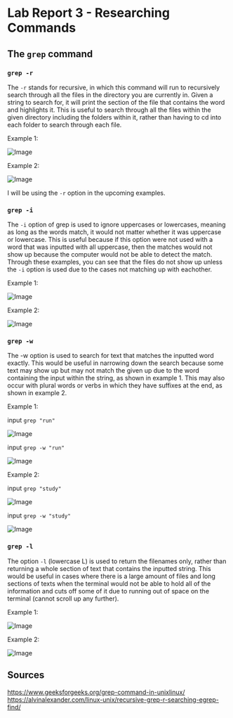 # **Lab Report 3 - Researching Commands**

## **The `grep` command**

### **`grep -r`**

The `-r` stands for recursive, in which this command will run to recursively search through all the files in the directory you are currently in. Given a string to search for, it will print the section of the file that contains the word and highlights it. This is useful to search through all the files within the given directory including the folders within it, rather than having to cd into each folder to search through each file.

Example 1:

![Image](https://github.com/jcaylao/Lab-Report-3/blob/main/Screenshot%202023-02-10%20152629.png?raw=true)

Example 2:

![Image](https://github.com/jcaylao/Lab-Report-3/blob/main/Screenshot%202023-02-10%20152920.png?raw=true)

I will be using the `-r` option in the upcoming examples.

### **`grep -i`**

The `-i` option of grep is used to ignore uppercases or lowercases, meaning as long as the words match, it would not matter whether it was uppercase or lowercase. This is useful because if this option were not used with a word that was inputted with all uppercase, then the matches would not show up because the computer would not be able to detect the match. Through these examples, you can see that the files do not show up unless the `-i` option is used due to the cases not matching up with eachother.

Example 1:

![Image](https://github.com/jcaylao/Lab-Report-3/blob/main/Screenshot%202023-02-10%20153900.png?raw=true)

Example 2:

![Image](https://github.com/jcaylao/Lab-Report-3/blob/main/Screenshot%202023-02-10%20154017.png?raw=true)

### **`grep -w`**

The -w option is used to search for text that matches the inputted word exactly. This would be useful in narrowing down the search because some text may show up but may not match the given up due to the word containing the input within the string, as shown in example 1. This may also occur with plural words or verbs in which they have suffixes at the end, as shown in example 2.

Example 1: 

input `grep "run"`

![Image](https://github.com/jcaylao/Lab-Report-3/blob/main/Screenshot%202023-02-10%20160559.png?raw=true)

input `grep -w "run"`

![Image](https://github.com/jcaylao/Lab-Report-3/blob/main/Screenshot%202023-02-10%20160622.png?raw=true)

Example 2: 

input `grep "study"`

![Image](https://github.com/jcaylao/Lab-Report-3/blob/main/Screenshot%202023-02-10%20160846.png?raw=true)

input `grep -w "study"`

![Image](https://github.com/jcaylao/Lab-Report-3/blob/main/Screenshot%202023-02-10%20161024.png?raw=true)

### **`grep -l`**

The option `-l` (lowercase L) is used to return the filenames only, rather than returning a whole section of text that contains the inputted string. This would be useful in cases  where there is a large amount of files and long sections of texts when the terminal would not be able to hold all of the information and cuts off some of it due to running out of space on the terminal (cannot scroll up any further).

Example 1: 

![Image](https://github.com/jcaylao/Lab-Report-3/blob/main/Screenshot%202023-02-10%20162206.png?raw=true)

Example 2:

![Image](https://github.com/jcaylao/Lab-Report-3/blob/main/Screenshot%202023-02-10%20162141.png?raw=true)

## **Sources**
https://www.geeksforgeeks.org/grep-command-in-unixlinux/
https://alvinalexander.com/linux-unix/recursive-grep-r-searching-egrep-find/
